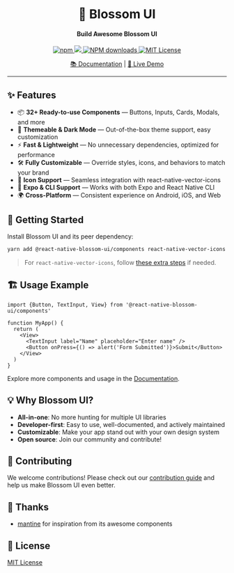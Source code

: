 <h1 align="center">🌸 Blossom UI</h1>

<h4 align="center">
  Build Awesome Blossom UI
</h4>

<p align="center">
  <a href="https://www.npmjs.com/package/@react-native-blossom-ui/components">
    <img src="https://img.shields.io/npm/v/@react-native-blossom-ui/components.svg" alt="npm"/>
  </a>
  <a href="https://www.npmjs.com/package/@react-native-blossom-ui/components">
    <img src="https://img.shields.io/github/stars/deepakkumardk/react-native-blossom-ui?label=stars&logo&style=flat-square">
   </a>
  <a href="https://www.npmjs.com/package/@react-native-blossom-ui/components">
    <img src="https://img.shields.io/npm/dm/@react-native-blossom-ui/components.svg?style=flat-square" alt="NPM downloads">
  </a>
  <a href="/LICENSE">
    <img src="https://img.shields.io/badge/License-MIT-blue.svg" alt="MIT License"/>
  </a>
</p>

<p align="center">
  <a href="https://docs-react-native-blossom-ui.vercel.app/">📚 Documentation</a> |
  <a href="https://react-native-blossom-ui-showcase-app.vercel.app">🌟 Live Demo</a>
</p>

---

## ✨ Features

- 📦 **32+ Ready-to-use Components** — Buttons, Inputs, Cards, Modals, and more
- 🎨 **Themeable & Dark Mode** — Out-of-the-box theme support, easy customization
- ⚡ **Fast & Lightweight** — No unnecessary dependencies, optimized for performance
- 🛠️ **Fully Customizable** — Override styles, icons, and behaviors to match your brand
- 🔣 **Icon Support** — Seamless integration with react-native-vector-icons
- 🚀 **Expo & CLI Support** — Works with both Expo and React Native CLI
- 🌍 **Cross-Platform** — Consistent experience on Android, iOS, and Web

## 🚀 Getting Started

Install Blossom UI and its peer dependency:

```bash
yarn add @react-native-blossom-ui/components react-native-vector-icons
```

> For `react-native-vector-icons`, follow [these extra steps](https://github.com/oblador/react-native-vector-icons) if needed.

## 🏗️ Usage Example

```tsx
import {Button, TextInput, View} from '@react-native-blossom-ui/components'

function MyApp() {
  return (
    <View>
      <TextInput label="Name" placeholder="Enter name" />
      <Button onPress={() => alert('Form Submitted')}>Submit</Button>
    </View>
  )
}
```

Explore more components and usage in the [Documentation](https://docs-react-native-blossom-ui.vercel.app/).

## 💡 Why Blossom UI?

- **All-in-one**: No more hunting for multiple UI libraries
- **Developer-first**: Easy to use, well-documented, and actively maintained
- **Customizable**: Make your app stand out with your own design system
- **Open source**: Join our community and contribute!

## 🤝 Contributing

We welcome contributions! Please check out our [contribution guide](CONTRIBUTION.md) and help us make Blossom UI even better.

## 🙏 Thanks

- [mantine](https://mantine.dev) for inspiration from its awesome components

## 📄 License

[MIT License](LICENSE)
